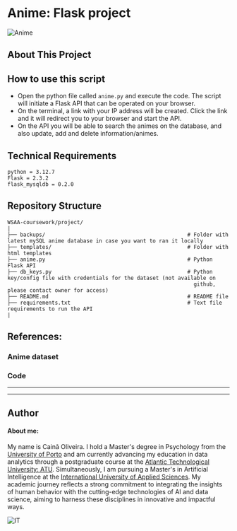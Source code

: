 # Anime: Flask project

![Anime](https://cdn.magicdecor.in/com/2023/10/20174720/Anime-Scenery-Wallpaper-for-Walls-710x488.jpg)


## About This Project



## How to use this script

   - Open the python file called `anime.py` and execute the code. The script will initiate a Flask API that can be operated on your browser.
   - On the terminal, a link with your IP address will be created. Click the link and it will redirect you to your browser and start the API.
   - On the API you will be able to search the animes on the database, and also update, add and delete information/animes.

## Technical Requirements

```
python = 3.12.7
Flask = 2.3.2
flask_mysqldb = 0.2.0
```

## Repository Structure

```
WSAA-coursework/project/
|
├── backups/                                             # Folder with latest mySQL anime database in case you want to ran it locally
├── templates/                                           # Folder with html templates
├── anime.py                                             # Python Flask API
├── db_keys.py                                           # Python key/config file with credentials for the dataset (not available on 
                                                           github, please contact owner for access)
├── README.md                                            # README file                                                         
├── requirements.txt                                     # Text file requirements to run the API
|
```

## References:

### Anime dataset



### Code



***
***

## Author


#### About me:

My name is Cainã Oliveira. I hold a Master's degree in Psychology from the [University of Porto](https://www.up.pt/portal/en/) and am currently advancing my education in data analytics through a postgraduate course at the [Atlantic Technological University: ATU](https://www.atu.ie/). Simultaneously, I am pursuing a Master's in Artificial Intelligence at the [International University of Applied Sciences](https://www.iu.org/). My academic journey reflects a strong commitment to integrating the insights of human behavior with the cutting-edge technologies of AI and data science, aiming to harness these disciplines in innovative and impactful ways.

![IT](https://erp.today/wp-content/uploads/2022/12/Artificial_Intelligence-2048x1024.jpg)
